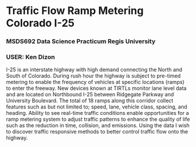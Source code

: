 # Traffic Flow Ramp Metering Colorado I-25
### MSDS692 Data Science Practicum Regis University
### USER: Ken Dizon

I-25 is an interstate highway with high demand connecting the North and South of Colorado. During rush hour the highway is subject to pre-timed metering to enable the frequency of vehicles at specific locations (ramps) to enter the freeway. 
New devices known at TIRTLs monitor lane level data and are located on Northbound I-25 between Ridgegate Parkway and University Boulevard. The total of 18 ramps along this corridor collect features such as but not limited to; speed, lane, vehicle class, spacing, and heading. Ability to see real-time traffic conditions enable opportunities for a ramp metering system to adjust traffic patterns to enhance the quality of life such as the reduction in time, collision, and emissions. 
Using the data I wish to discover traffic responsive methods to better control traffic flow onto the highway. 

